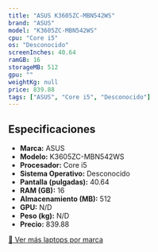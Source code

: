 ```yaml
---
title: "ASUS K3605ZC-MBN542WS"
brand: "ASUS"
model: "K3605ZC-MBN542WS"
cpu: "Core i5"
os: "Desconocido"
screenInches: 40.64
ramGB: 16
storageMB: 512
gpu: ""
weightKg: null
price: 839.88
tags: ["ASUS", "Core i5", "Desconocido"]
---
```

## Especificaciones

- **Marca:** ASUS
- **Modelo:** K3605ZC-MBN542WS
- **Procesador:** Core i5
- **Sistema Operativo:** Desconocido
- **Pantalla (pulgadas):** 40.64
- **RAM (GB):** 16
- **Almacenamiento (MB):** 512
- **GPU:** N/D
- **Peso (kg):** N/D
- **Precio:** 839.88

[:rocket: Ver más laptops por marca](/brand/asus)

